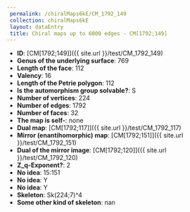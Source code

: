 ```yaml
--- 
 permalink: /chiralMaps6kE/CM_1792_149 
 collection: chiralMaps6kE
 layout: dataEntry
 title: Chiral maps up to 6000 edges - CM[1792;149]
---
```


- **ID**: [CM[1792;149]]({{ site.url }}/test/CM_1792_149)
- **Genus of the underlying surface**: 769
- **Length of the face**: 112
- **Valency**: 16
- **Length of the Petrie polygon**: 112
- **Is the automorphism group solvable?**: S
- **Number of vertices**: 224
- **Number of edges**: 1792
- **Number of faces**: 32
- **The map is self-**: none
- **Dual map**: [CM[1792;117]]({{ site.url }}/test/CM_1792_117)
- **Mirror (enantihomorphic) map**: [CM[1792;151]]({{ site.url }}/test/CM_1792_151)
- **Dual of the mirror image**: [CM[1792;120]]({{ site.url }}/test/CM_1792_120)
- **Z_q-Exponent?**: 2
- **No idea**:  15:151
- **No idea**: Y
- **No idea**: Y
- **Skeleton**: Sk(224;7)^4
- **Some other kind of skeleton**: nan
